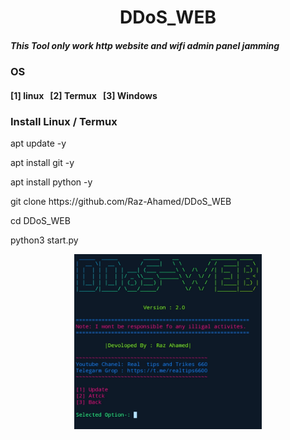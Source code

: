 <center><h1>DDoS_WEB</h1></center>
<h5>This Tool only work http website and wifi admin panel jamming</h5>
<h3>OS</h3>
<h4>[1] linux &nbsp;
[2] Termux &nbsp;
[3] Windows</h4>
<h3>Install Linux / Termux</h3>
<p>apt update -y</p>
<p>apt install git -y</p>
<p>apt install python -y </p>
<p>git clone https://github.com/Raz-Ahamed/DDoS_WEB</p>
<p>cd DDoS_WEB</p>
<p>python3 start.py</p>
<center><img src="dos.jpg" alt="Girl in a jacket" style="width:300px;height:280px;"></center>
